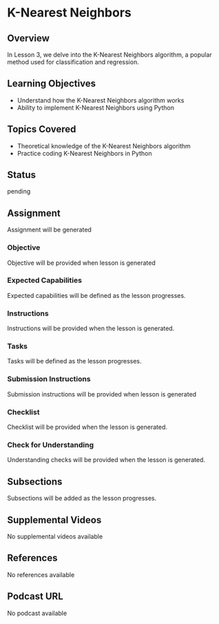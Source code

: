 # K-Nearest Neighbors

## Overview

In Lesson 3, we delve into the K-Nearest Neighbors algorithm, a popular method used for classification and regression.

## Learning Objectives

- Understand how the K-Nearest Neighbors algorithm works
- Ability to implement K-Nearest Neighbors using Python

## Topics Covered

- Theoretical knowledge of the K-Nearest Neighbors algorithm
- Practice coding K-Nearest Neighbors in Python

## Status

pending

## Assignment

Assignment will be generated

### Objective

Objective will be provided when lesson is generated

### Expected Capabilities

Expected capabilities will be defined as the lesson progresses.

### Instructions

Instructions will be provided when the lesson is generated.

### Tasks

Tasks will be defined as the lesson progresses.

### Submission Instructions

Submission instructions will be provided when lesson is generated

### Checklist

Checklist will be provided when the lesson is generated.

### Check for Understanding

Understanding checks will be provided when the lesson is generated.

## Subsections

Subsections will be added as the lesson progresses.

## Supplemental Videos

No supplemental videos available

## References

No references available

## Podcast URL

No podcast available